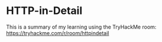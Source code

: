 # HTTP-in-Detail
This is a summary of my learning using the TryHackMe room: https://tryhackme.com/r/room/httpindetail
